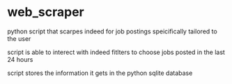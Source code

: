 # web_scraper 
python script that scarpes indeed for job postings speicifically tailored to the user 


script is able to interect with indeed fitlters to choose jobs posted in the last 24 hours 


script stores the information it gets in the python sqlite database 

